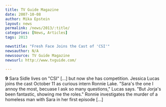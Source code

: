 ```yaml
---
title: TV Guide Magazine
date: 2007-10-08
author: Mika Epstein
layout: news
permalink: /news/2013/:title/
categories: [News, Articles]
tags: 2013

newstitle: "Fresh Face Joins the Cast of 'CSI'"
newsauthor: N/A  
newssource: TV Guide Magazine  
newsurl: http://www.tvguide.com/  

---
```


**9** Sara Sidle lives on "CSI" [...] but now she has competition. Jessica Lucas joins the cast October 11 as curious intern Ronnie Lake. "Sara's the one I annoy the most, becuase I ask so many questions," Lucas says. "But Jorja's been fantastic, showing me the roles." Ronnie investigates the murder of a homeless man with Sara in her first episode [...]